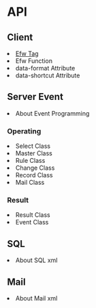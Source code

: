 <H1>API</H1>

<h2>Client</h2>
<li><a href="api_efw_tag.md">Efw Tag</a></li>
<li>Efw Function</li>
<li>data-format Attribute</li>
<li>data-shortcut Attribute</li>

<h2>Server Event</h2>
<li>About Event Programming</li>
<h3>Operating</h3>
<li>Select Class</li>
<li>Master Class</li>
<li>Rule Class</li>
<li>Change Class</li>
<li>Record Class</li>
<li>Mail Class</li>

<h3>Result</h3>
<li>Result Class</li>
<li>Event Class</li>

<h2>SQL</h2>
<li>About SQL xml</li>
<h2>Mail</h2>
<li>About Mail xml</li>